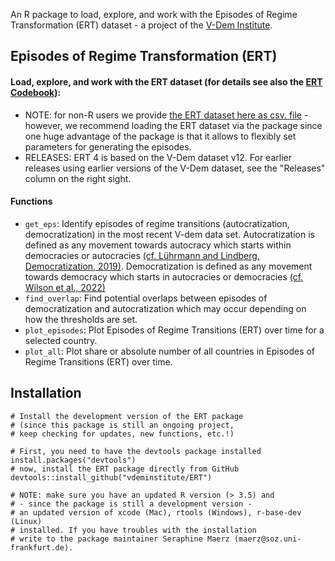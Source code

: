 

An R package to load, explore, and work with the Episodes of Regime Transformation (ERT) dataset - a project of the [V-Dem Institute](https://www.v-dem.net/en/).


## Episodes of Regime Transformation (ERT) ##

#### Load, explore, and work with the ERT dataset (for details see also the [ERT Codebook](https://github.com/vdeminstitute/ERT/blob/master/inst/ERT_codebook.pdf)): ####

* NOTE: for non-R users we provide [the ERT dataset here as csv. file](https://github.com/vdeminstitute/ERT/blob/master/inst) - however, we recommend loading the ERT dataset via the package since one huge advantage of the package is that it allows to flexibly set parameters for generating the episodes.
* RELEASES: ERT 4 is based on the V-Dem dataset v12. For earlier releases using earlier versions of the V-Dem dataset, see the "Releases" column on the right sight. 

#### Functions ####
* `get_eps`: Identify episodes of regime transitions (autocratization, democratization) in the most recent V-dem data set. Autocratization is defined as any movement towards autocracy which starts within democracies or autocracies [(cf. Lührmann and Lindberg, Democratization, 2019)](https://www.tandfonline.com/doi/full/10.1080/13510347.2019.1582029). Democratization is defined as any movement towards democracy which starts in autocracies or democracies [(cf. Wilson et al., 2022)](https://www.cambridge.org/core/journals/political-science-research-and-methods/article/episodes-of-liberalization-in-autocracies-a-new-approach-to-quantitatively-studying-democratization/CD86064BF11FEEC8BD9354921E3C9BE3)
* `find_overlap`: Find potential overlaps between episodes of democratization and autocratization which may occur depending on how the thresholds are set.
* `plot_episodes`: Plot Episodes of Regime Transitions (ERT) over time for a selected country.
* `plot_all`: Plot share or absolute number of all countries in Episodes of Regime Transitions (ERT) over time.

## Installation ##

```
# Install the development version of the ERT package 
# (since this package is still an ongoing project, 
# keep checking for updates, new functions, etc.!)

# First, you need to have the devtools package installed
install.packages("devtools")
# now, install the ERT package directly from GitHub
devtools::install_github("vdeminstitute/ERT")

# NOTE: make sure you have an updated R version (> 3.5) and
# - since the package is still a development version - 
# an updated version of xcode (Mac), rtools (Windows), r-base-dev (Linux)
# installed. If you have troubles with the installation 
# write to the package maintainer Seraphine Maerz (maerz@soz.uni-frankfurt.de).
```


